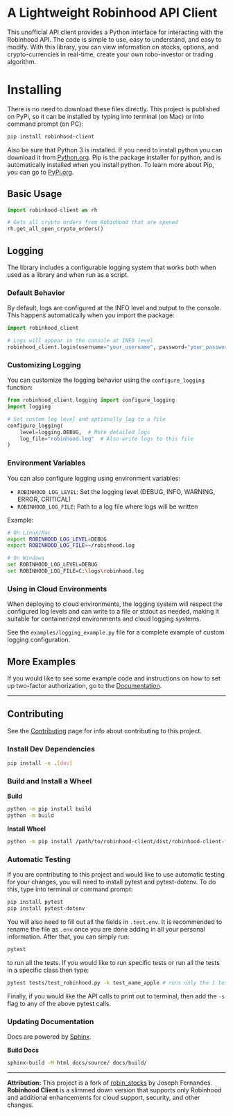 # A Lightweight Robinhood API Client

This unofficial API client provides a Python interface for interacting with the Robinhood API. The code is simple to use, easy to understand, and easy to modify. With this library, you can view information on stocks, options, and crypto-currencies in real-time, create your own robo-investor or trading algorithm.


# Installing

There is no need to download these files directly. This project is published on PyPi, so it can be installed by typing into terminal (on Mac) or into command prompt (on PC):

```bash
pip install robinhood-client
```

Also be sure that Python 3 is installed. If you need to install python you can download it from [Python.org](https://www.python.org/downloads/). Pip is the package installer for python, and is automatically installed when you install python. To learn more about Pip, you can go to [PyPi.org](https://pypi.org/project/pip/).

## Basic Usage

```python
import robinhood-client as rh

# Gets all crypto orders from Robinhood that are opened
rh.get_all_open_crypto_orders() 
```

## Logging

The library includes a configurable logging system that works both when used as a library and when run as a script.

### Default Behavior

By default, logs are configured at the INFO level and output to the console. This happens automatically when you import the package:

```python
import robinhood_client

# Logs will appear in the console at INFO level
robinhood_client.login(username="your_username", password="your_password")
```

### Customizing Logging

You can customize the logging behavior using the `configure_logging` function:

```python
from robinhood_client.logging import configure_logging
import logging

# Set custom log level and optionally log to a file
configure_logging(
    level=logging.DEBUG,  # More detailed logs
    log_file="robinhood.log"  # Also write logs to this file
)
```

### Environment Variables

You can also configure logging using environment variables:

- `ROBINHOOD_LOG_LEVEL`: Set the logging level (DEBUG, INFO, WARNING, ERROR, CRITICAL)
- `ROBINHOOD_LOG_FILE`: Path to a log file where logs will be written

Example:
```bash
# On Linux/Mac
export ROBINHOOD_LOG_LEVEL=DEBUG
export ROBINHOOD_LOG_FILE=~/robinhood.log

# On Windows
set ROBINHOOD_LOG_LEVEL=DEBUG
set ROBINHOOD_LOG_FILE=C:\logs\robinhood.log
```

### Using in Cloud Environments

When deploying to cloud environments, the logging system will respect the configured log levels and can write to a file or stdout as needed, making it suitable for containerized environments and cloud logging systems.

See the `examples/logging_example.py` file for a complete example of custom logging configuration.

## More Examples

If you would like to see some example code and instructions on how to set up two-factor authorization, go to the [Documentation](Robinhood.rst).

---

## Contributing

See the [Contributing](/contributing.md) page for info about contributing to this project.

### Install Dev Dependencies

```bash
pip install -e .[dev]
```

### Build and Install a Wheel

**Build**
```bash
python -m pip install build
python -m build
```

**Install Wheel**
```bash
python -m pip install /path/to/robinhood-client/dist/robinhood-client-*.whl
```

### Automatic Testing

If you are contributing to this project and would like to use automatic testing for your changes, you will need to install pytest and pytest-dotenv. To do this, type into terminal or command prompt:

```bash
pip install pytest
pip install pytest-dotenv
```

You will also need to fill out all the fields in `.test.env`. It is recommended to rename the file as `.env` once you are done adding in all your personal information. After that, you can simply run:

```bash
pytest
```

to run all the tests. If you would like to run specific tests or run all the tests in a specific class then type:

```bash
pytest tests/test_robinhood.py -k test_name_apple # runs only the 1 test
```

Finally, if you would like the API calls to print out to terminal, then add the `-s` flag to any of the above pytest calls.

### Updating Documentation

Docs are powered by [Sphinx](https://www.sphinx-doc.org/en/master/tutorial/getting-started.html).

**Build Docs**

```bash
sphinx-build -M html docs/source/ docs/build/
```

---

**Attribution:** This project is a fork of [robin_stocks](https://github.com/jmfernandes/robin_stocks) by Joseph Fernandes. **Robinhood Client** is a slimmed down version that supports only Robinhood and additional enhancements for cloud support, security, and other changes.
